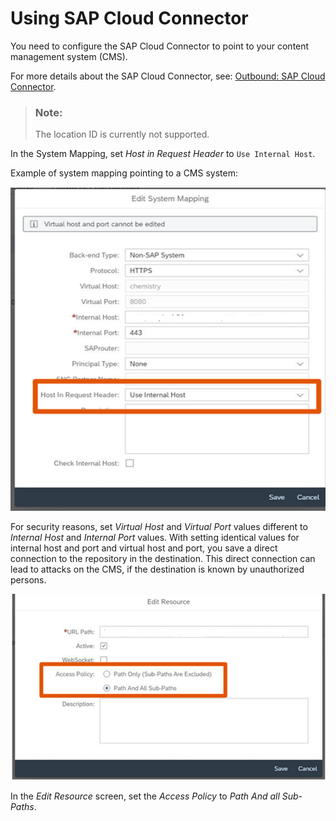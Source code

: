 <!-- loio1f45077b7c4a40da9ba9c0024eddae1a -->

# Using SAP Cloud Connector

You need to configure the SAP Cloud Connector to point to your content management system \(CMS\).

For more details about the SAP Cloud Connector, see: [Outbound: SAP Cloud Connector](../40-RemoteSystems/outbound-sap-cloud-connector-642e87f.md).

> ### Note:  
> The location ID is currently not supported.

In the System Mapping, set *Host in Request Header* to `Use Internal Host`.

Example of system mapping pointing to a CMS system:

![](images/ArchivingSystemMapping_f4e6411.png)

For security reasons, set *Virtual Host* and *Virtual Port* values different to *Internal Host* and *Internal Port* values. With setting identical values for internal host and port and virtual host and port, you save a direct connection to the repository in the destination. This direct connection can lead to attacks on the CMS, if the destination is known by unauthorized persons.

![](images/ArchivingSyst_EditResource_4c061cd.png)

In the *Edit Resource* screen, set the *Access Policy* to *Path And all Sub-Paths*.

